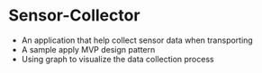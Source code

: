 # Sensor-Collector
- An application that help collect sensor data when transporting
- A sample apply MVP design pattern
- Using graph to visualize the data collection process

